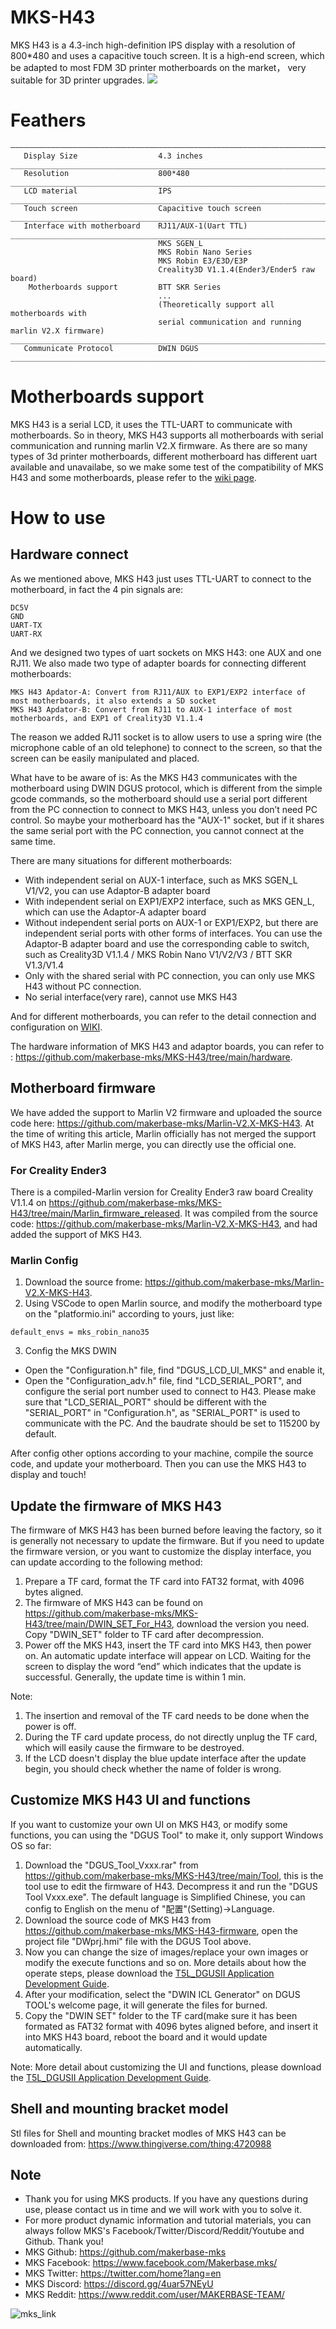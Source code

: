 # MKS-H43
MKS H43 is a 4.3-inch high-definition IPS display with a resolution of 800*480 and uses a capacitive touch screen. It is a high-end screen, which be adapted to most FDM 3D printer motherboards on the market， very suitable for 3D printer upgrades.
![](https://github.com/makerbase-mks/MKS-H43/blob/main/Images/H43.png)
# Feathers
```
—————————————————————————————————————————————————————————————————————————
   Display Size                  4.3 inches
_________________________________________________________________________
   Resolution                    800*480
_________________________________________________________________________
   LCD material                  IPS
_________________________________________________________________________
   Touch screen                  Capacitive touch screen
_________________________________________________________________________
   Interface with motherboard    RJ11/AUX-1(Uart TTL)
_________________________________________________________________________
                                 MKS SGEN_L
                                 MKS Robin Nano Series          
                                 MKS Robin E3/E3D/E3P
                                 Creality3D V1.1.4(Ender3/Ender5 raw board)
    Motherboards support         BTT SKR Series
                                 ...
                                 (Theoretically support all motherboards with
                                 serial communication and running marlin V2.X firmware)
__________________________________________________________________________
   Communicate Protocol          DWIN DGUS
__________________________________________________________________________
```

# Motherboards support
MKS H43 is a serial LCD, it uses the TTL-UART to communicate with motherboards. So in theory, MKS H43 supports all motherboards with serial communication and running marlin V2.X firmware. As there are so many types of 3d printer motherboards, different motherboard has different uart available and unavailabe, so we make some test of the compatibility of MKS H43 and some motherboards, please refer to the [wiki page](https://github.com/makerbase-mks/MKS-H43/wiki).

# How to use
## Hardware connect
As we mentioned above, MKS H43 just uses TTL-UART to connect to the motherboard, in fact the 4 pin signals are:
```
DC5V
GND
UART-TX
UART-RX
```
And we designed two types of uart sockets on MKS H43: one AUX and one RJ11. We also made two type of adapter boards for connecting different motherboards: 
```
MKS H43 Apdator-A: Convert from RJ11/AUX to EXP1/EXP2 interface of most motherboards, it also extends a SD socket
MKS H43 Apdator-B: Convert from RJ11 to AUX-1 interface of most motherboards, and EXP1 of Creality3D V1.1.4 
```
The reason we added RJ11 socket is to allow users to use a spring wire (the microphone cable of an old telephone) to connect to the screen, so that the screen can be easily manipulated and placed.

What have to be aware of is: As the MKS H43 communicates with the motherboard using DWIN DGUS protocol, which is different from the simple gcode commands, so the motherboard should use a serial port different from the PC connection to connect to MKS H43, unless you don’t need PC control. So maybe your motherboard has the "AUX-1" socket, but if it shares the same serial port with the PC connection, you cannot connect at the same time.

There are many situations for different motherboards:
- With independent serial on AUX-1 interface, such as MKS SGEN_L V1/V2, you can use Adaptor-B adapter board
- With independent serial on EXP1/EXP2 interface, such as MKS GEN_L, which can use the Adaptor-A adapter board
- Without independent serial ports on AUX-1 or EXP1/EXP2, but there are independent serial ports with other forms of interfaces. You can use the Adaptor-B adapter board and use the corresponding cable to switch, such as Creality3D V1.1.4 / MKS Robin Nano V1/V2/V3 / BTT SKR V1.3/V1.4
- Only with the shared serial with PC connection, you can only use MKS H43 without PC connection.
- No serial interface(very rare), cannot use MKS H43

And for different motherboards, you can refer to the detail connection and configuration on [WIKI](https://github.com/makerbase-mks/MKS-H43/wiki).

The hardware information of MKS H43 and adaptor boards, you can refer to : https://github.com/makerbase-mks/MKS-H43/tree/main/hardware.


## Motherboard firmware
We have added the support to Marlin V2 firmware and uploaded the source code here: https://github.com/makerbase-mks/Marlin-V2.X-MKS-H43. At the time of writing this article, Marlin officially has not merged the support of MKS H43, after Marlin merge, you can directly use the official one.
### For Creality Ender3
There is a compiled-Marlin version for Creality Ender3 raw board Creality V1.1.4 on https://github.com/makerbase-mks/MKS-H43/tree/main/Marlin_firmware_released. It was compiled from the source code: https://github.com/makerbase-mks/Marlin-V2.X-MKS-H43, and had added the support of MKS H43.
### Marlin Config
1. Download the source frome: https://github.com/makerbase-mks/Marlin-V2.X-MKS-H43.
2. Using VSCode to open Marlin source, and modify the motherboard type on the "platformio.ini" according to yours, just like:
```
default_envs = mks_robin_nano35
```
3. Config the MKS DWIN
- Open the "Configuration.h" file, find "DGUS_LCD_UI_MKS" and enable it,
- Open the "Configuration_adv.h" file, find "LCD_SERIAL_PORT", and configure the serial port number used to connect to H43. Please make sure that "LCD_SERIAL_PORT" should be different with the "SERIAL_PORT" in "Configuration.h", as "SERIAL_PORT" is used to communicate with the PC. And the baudrate should be set to 115200 by default.

After config other options according to your machine, compile the source code, and update your motherboard. Then you can use the MKS H43 to display and touch!

## Update the firmware of MKS H43
The firmware of MKS H43 has been burned before leaving the factory, so it is generally not necessary to update the firmware. But if you need to update the firmware version, or you want to customize the display interface, you can update according to the following method:
1. Prepare a TF card, format the TF card into FAT32 format, with 4096 bytes aligned.
2. The firmware of MKS H43 can be found on https://github.com/makerbase-mks/MKS-H43/tree/main/DWIN_SET_For_H43, download the version you need. Copy "DWIN_SET" folder to TF card after decompression.
3. Power off the MKS H43, insert the TF card into MKS H43, then power on. An automatic update interface will appear on LCD. Waiting for the screen to display the word “end” which indicates that the update is successful. Generally, the update time is within 1 min.

Note:
1. The insertion and removal of the TF card needs to be done when the power is off.
2. During the TF card update process, do not directly unplug the TF card, which will easily cause the firmware to be destroyed.
3. If the LCD doesn't display the blue update interface after the update begin, you should check whether the name of folder is wrong. 

## Customize MKS H43 UI and functions
If you want to customize your own UI on MKS H43, or modify some functions, you can using the "DGUS Tool" to make it, only support Windows OS so far:
1. Download the "DGUS_Tool_Vxxx.rar" from https://github.com/makerbase-mks/MKS-H43/tree/main/Tool, this is the tool use to edit the firmware of H43. Decompress it and run the "DGUS Tool Vxxx.exe". The default language is Simplified Chinese, you can config to English on the menu of "配置"(Setting)->Language.
2. Download the source code of MKS H43 from https://github.com/makerbase-mks/MKS-H43-firmware, open the project file "DWprj.hmi" file with the DGUS Tool above.
3. Now you can change the size of images/replace your own images or modify the execute functions and so on. More details about how the operate steps, please download the [T5L_DGUSII Application Development Guide](https://github.com/makerbase-mks/MKS-H43/blob/main/Tool/T5L_DGUSII%20Application%20Development%20Guide20200902.pdf).
4. After your modification, select the "DWIN ICL Generator" on DGUS TOOL's welcome page, it will generate the files for burned.
5. Copy the "DWIN SET" folder to the TF card(make sure it has been formated as FAT32 format with 4096 bytes aligned before, and insert it into MKS H43 board, reboot the board and it would update automatically.

Note: More detail about customizing the UI and functions, please download the [T5L_DGUSII Application Development Guide](https://github.com/makerbase-mks/MKS-H43/blob/main/Tool/T5L_DGUSII%20Application%20Development%20Guide20200902.pdf).

## Shell and mounting bracket model
Stl files for Shell and mounting bracket modles of MKS H43 can be downloaded from: https://www.thingiverse.com/thing:4720988


## Note
- Thank you for using MKS products. If you have any questions during use, please contact us in time and we will work with you to solve it.
- For more product dynamic information and tutorial materials, you can always follow MKS's Facebook/Twitter/Discord/Reddit/Youtube and Github. Thank you!
- MKS Github: https://github.com/makerbase-mks  
- MKS Facebook: https://www.facebook.com/Makerbase.mks/  
- MKS Twitter: https://twitter.com/home?lang=en  
- MKS Discord: https://discord.gg/4uar57NEyU
- MKS Reddit: https://www.reddit.com/user/MAKERBASE-TEAM/ 

![mks_link](https://user-images.githubusercontent.com/12979070/149612009-92f15810-35fe-42e9-835d-6460ea09e957.png)



